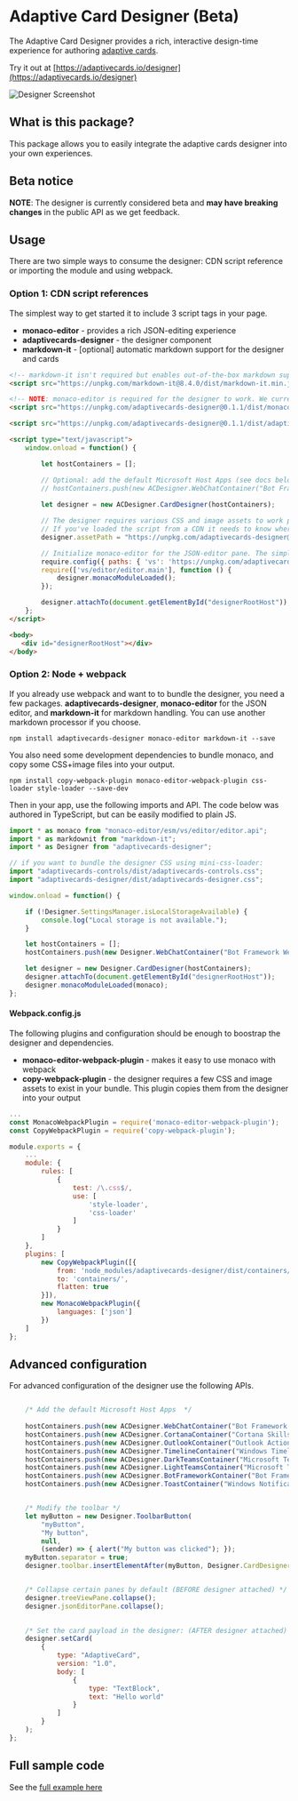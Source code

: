 # Adaptive Card Designer (Beta)

The Adaptive Card Designer provides a rich, interactive design-time experience for authoring [adaptive cards](https://adaptivecards.io). 

Try it out at [https://adaptivecards.io/designer](https://adaptivecards.io/designer)

![Designer Screenshot](https://adaptivecards.io/images/designer.png)

## What is this package?

This package allows you to easily integrate the adaptive cards designer into your own experiences. 

## Beta notice 

**NOTE**: The designer is currently considered beta and **may have breaking changes** in the public API as we get feedback.

## Usage

There are two simple ways to consume the designer: CDN script reference or importing the module and using webpack.

### Option 1: CDN script references

The simplest way to get started it to include 3 script tags in your page. 

* **monaco-editor** - provides a rich JSON-editing experience
* **adaptivecards-designer** - the designer component
* **markdown-it** - [optional] automatic markdown support for the designer and cards

```html
<!-- markdown-it isn't required but enables out-of-the-box markdown support -->
<script src="https://unpkg.com/markdown-it@8.4.0/dist/markdown-it.min.js"></script>

<!-- NOTE: monaco-editor is required for the designer to work. We currently provide it in the CDN, but this may change later -->
<script src="https://unpkg.com/adaptivecards-designer@0.1.1/dist/monaco-editor/min/vs/loader.js"></script>

<script src="https://unpkg.com/adaptivecards-designer@0.1.1/dist/adaptivecards-designer.min.js"></script>

<script type="text/javascript">
	window.onload = function() {

		let hostContainers = [];

		// Optional: add the default Microsoft Host Apps (see docs below)
		// hostContainers.push(new ACDesigner.WebChatContainer("Bot Framework WebChat", "containers/webchat-container.css"));
		 
		let designer = new ACDesigner.CardDesigner(hostContainers);

		// The designer requires various CSS and image assets to work properly, 
		// If you've loaded the script from a CDN it needs to know where these assets are located
		designer.assetPath = "https://unpkg.com/adaptivecards-designer@0.1.1/dist";

		// Initialize monaco-editor for the JSON-editor pane. The simplest way to do this is use the code below, since we currently bundle monaco into our CDN distribution. 
		require.config({ paths: { 'vs': 'https://unpkg.com/adaptivecards-designer@0.1.0/dist/monaco-editor/min/vs' } });
		require(['vs/editor/editor.main'], function () {
			designer.monacoModuleLoaded();
		});

		designer.attachTo(document.getElementById("designerRootHost"));
	};
</script>

<body>
   <div id="designerRootHost"></div>
</body>
```

### Option 2: Node + webpack

If you already use webpack and want to to bundle the designer, you need a few packages. **adaptivecards-designer**, **monaco-editor** for the JSON editor, and **markdown-it** for markdown handling. You can use another markdown processor if you choose.

```console
npm install adaptivecards-designer monaco-editor markdown-it --save
```

You also need some development dependencies to bundle monaco, and copy some CSS+image files into your output.

```console
npm install copy-webpack-plugin monaco-editor-webpack-plugin css-loader style-loader --save-dev
```

Then in your app, use the following imports and API. The code below was authored in TypeScript, but can be easily modified to plain JS. 

```js
import * as monaco from "monaco-editor/esm/vs/editor/editor.api";
import * as markdownit from "markdown-it";
import * as Designer from "adaptivecards-designer";

// if you want to bundle the designer CSS using mini-css-loader:
import "adaptivecards-controls/dist/adaptivecards-controls.css";
import "adaptivecards-designer/dist/adaptivecards-designer.css";

window.onload = function() {

	if (!Designer.SettingsManager.isLocalStorageAvailable) {
		console.log("Local storage is not available.");
	}

	let hostContainers = [];
	hostContainers.push(new Designer.WebChatContainer("Bot Framework WebChat", "containers/webchat-container.css"));

	let designer = new Designer.CardDesigner(hostContainers);
	designer.attachTo(document.getElementById("designerRootHost"));
	designer.monacoModuleLoaded(monaco);
};

```

#### Webpack.config.js

The following plugins and configuration should be enough to boostrap the designer and dependencies.

* **monaco-editor-webpack-plugin** - makes it easy to use monaco with webpack
* **copy-webpack-plugin** - the designer requires a few CSS and image assets to exist in your bundle. This plugin copies them from the designer into your output

```js
...
const MonacoWebpackPlugin = require('monaco-editor-webpack-plugin');
const CopyWebpackPlugin = require('copy-webpack-plugin');

module.exports = {
	...
	module: {
		rules: [
			{
				test: /\.css$/,
				use: [
					'style-loader',
					'css-loader'
				]
			}
		]
	},
	plugins: [
		new CopyWebpackPlugin([{
			from: 'node_modules/adaptivecards-designer/dist/containers/*',
			to: 'containers/',
			flatten: true
		}]),
		new MonacoWebpackPlugin({
			languages: ['json']
		})
	]
};
```

## Advanced configuration

For advanced configuration of the designer use the following APIs.

```js

	/* Add the default Microsoft Host Apps 	*/ 
 
	hostContainers.push(new ACDesigner.WebChatContainer("Bot Framework WebChat", "containers/webchat-container.css"));
	hostContainers.push(new ACDesigner.CortanaContainer("Cortana Skills", "containers/cortana-container.css"));
	hostContainers.push(new ACDesigner.OutlookContainer("Outlook Actionable Messages", "containers/outlook-container.css"));
	hostContainers.push(new ACDesigner.TimelineContainer("Windows Timeline", "containers/timeline-container.css"));
	hostContainers.push(new ACDesigner.DarkTeamsContainer("Microsoft Teams - Dark", "containers/teams-container-dark.css"));
	hostContainers.push(new ACDesigner.LightTeamsContainer("Microsoft Teams - Light", "containers/teams-container-light.css"));
	hostContainers.push(new ACDesigner.BotFrameworkContainer("Bot Framework Other Channels (Image render)", "containers/bf-image-container.css"));
	hostContainers.push(new ACDesigner.ToastContainer("Windows Notifications (Preview)", "containers/toast-container.css"));


	/* Modify the toolbar */
    let myButton = new Designer.ToolbarButton(
        "myButton",
        "My button",
        null,
        (sender) => { alert("My button was clicked"); });
    myButton.separator = true;
    designer.toolbar.insertElementAfter(myButton, Designer.CardDesigner.ToolbarCommands.HostAppPicker);


	/* Collapse certain panes by default (BEFORE designer attached)	*/
	designer.treeViewPane.collapse();
	designer.jsonEditorPane.collapse();
	

	/* Set the card payload in the designer: (AFTER designer attached) */ 
	designer.setCard(
		{
			type: "AdaptiveCard",
			version: "1.0",
			body: [
				{
					type: "TextBlock",
					text: "Hello world"
				}
			]
		}
	);
};
```

## Full sample code

See the [full example here](https://unpkg.com/adaptivecards-designer@0.1.0/dist/index-cdn.html)
